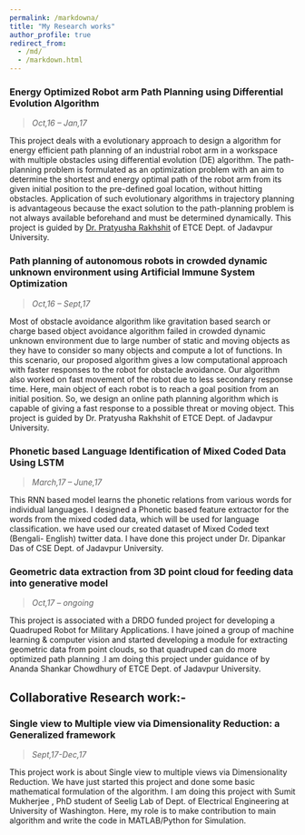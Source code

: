```yaml
---
permalink: /markdowna/
title: "My Research works"
author_profile: true
redirect_from: 
  - /md/
  - /markdown.html
---
```

### Energy Optimized Robot arm Path Planning using Differential Evolution Algorithm
> *Oct,16 – Jan,17*

This project deals with a evolutionary approach to design a algorithm for energy efficient path planning of an industrial robot arm in a workspace with multiple obstacles using differential evolution (DE) algorithm. The path-planning problem is formulated as an optimization problem with an aim to determine the shortest and energy optimal path of the robot arm from its given initial position to the pre-defined goal location, without hitting obstacles. Application of such evolutionary algorithms in trajectory planning is advantageous because the exact solution to the path-planning problem is not always available beforehand and must be determined dynamically. This project is guided by  [Dr. Pratyusha Rakhshit](https://scholar.google.co.in/citations?user=00rPoQEAAAAJ&hl=en) of ETCE Dept. of Jadavpur University.

### Path planning of autonomous robots in crowded dynamic unknown environment using Artificial Immune System Optimization
> *Oct,16 – Sept,17*

Most of obstacle avoidance algorithm like gravitation based search or charge based object avoidance algorithm failed in crowded dynamic unknown environment due to large number of static and moving objects as they have to consider so many objects and compute a lot of functions. In this scenario, our proposed algorithm gives a low computational approach with faster responses to the robot for obstacle avoidance. Our algorithm also worked on fast movement of the robot due to less secondary response time. Here, main object of each robot is to reach a goal position from an initial position. So, we design an online path planning algorithm which is capable of giving a fast response to a possible threat or moving object. This project is guided by  Dr. Pratyusha Rakhshit of ETCE Dept. of Jadavpur University.
### Phonetic based Language Identification of Mixed Coded Data Using LSTM
> *March,17 – June,17*

This RNN based model learns the phonetic relations from various words for individual languages. I designed a Phonetic based feature extractor for the words from the mixed coded data, which will be used for language classification. we have used our created dataset of Mixed Coded text (Bengali- English) twitter data. I have done this project under Dr. Dipankar Das of CSE Dept. of  Jadavpur University.  
### Geometric data extraction from 3D point cloud for feeding data into generative model
> *Oct,17 – ongoing*

This project is associated with a DRDO funded project for developing a Quadruped Robot for Military Applications. I have joined a group of machine learning & computer vision and started developing a module for extracting geometric data from point clouds, so that quadruped can do more optimized path planning .I am doing this project under guidance of  by Ananda Shankar Chowdhury of ETCE Dept. of  Jadavpur University.  

## Collaborative Research work:-

### Single view to Multiple view via Dimensionality Reduction: a Generalized framework 
> *Sept,17-Dec,17*

This project work is about Single view to multiple views via Dimensionality Reduction. We have just started this project and done some basic mathematical formulation of the algorithm. I am doing this project with Sumit Mukherjee , PhD student of  Seelig Lab of Dept. of Electrical Engineering at University of Washington. Here, my role is to make contribution to main algorithm and write the code in MATLAB/Python for Simulation. 

